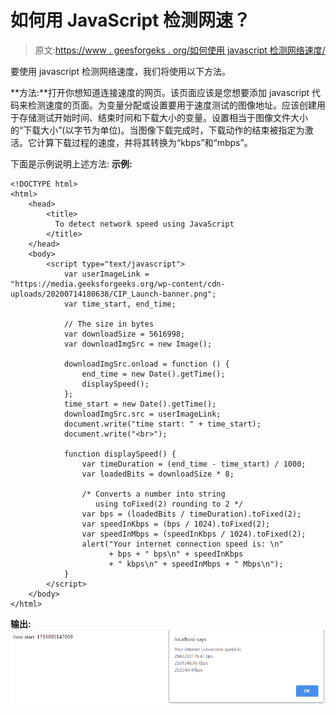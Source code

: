 # 如何用 JavaScript 检测网速？

> 原文:[https://www . geesforgeks . org/如何使用 javascript 检测网络速度/](https://www.geeksforgeeks.org/how-to-detect-network-speed-using-javascript/)

要使用 javascript 检测网络速度，我们将使用以下方法。

**方法:**打开你想知道连接速度的网页。该页面应该是您想要添加 javascript 代码来检测速度的页面。为变量分配或设置要用于速度测试的图像地址。应该创建用于存储测试开始时间、结束时间和下载大小的变量。设置相当于图像文件大小的“下载大小”(以字节为单位)。当图像下载完成时，下载动作的结束被指定为激活。它计算下载过程的速度，并将其转换为“kbps”和“mbps”。

下面是示例说明上述方法:
**示例:**

```
<!DOCTYPE html>
<html>
    <head>
        <title>
          To detect network speed using JavaScript
        </title>
    </head>
    <body>
        <script type="text/javascript">
            var userImageLink = 
"https://media.geeksforgeeks.org/wp-content/cdn-uploads/20200714180638/CIP_Launch-banner.png";
            var time_start, end_time;

            // The size in bytes
            var downloadSize = 5616998;
            var downloadImgSrc = new Image();

            downloadImgSrc.onload = function () {
                end_time = new Date().getTime();
                displaySpeed();
            };
            time_start = new Date().getTime();
            downloadImgSrc.src = userImageLink;
            document.write("time start: " + time_start);
            document.write("<br>");

            function displaySpeed() {
                var timeDuration = (end_time - time_start) / 1000;
                var loadedBits = downloadSize * 8;

                /* Converts a number into string
                   using toFixed(2) rounding to 2 */
                var bps = (loadedBits / timeDuration).toFixed(2);
                var speedInKbps = (bps / 1024).toFixed(2);
                var speedInMbps = (speedInKbps / 1024).toFixed(2);
                alert("Your internet connection speed is: \n" 
                      + bps + " bps\n" + speedInKbps 
                      + " kbps\n" + speedInMbps + " Mbps\n");
            }
        </script>
    </body>
</html>
```

**输出:**
![](img/f6328dd890117085751a8a28375ebd2c.png)